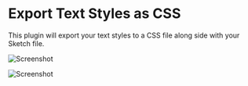 # Export Text Styles as CSS

This plugin will export your text styles to a CSS file along side with your Sketch file.

![Screenshot](https://dl.dropboxusercontent.com/u/974773/_keepalive/Sketch%20Text%20Styles.png)

![Screenshot](https://dl.dropboxusercontent.com/u/974773/_keepalive/Sketch%20CSS.png)
